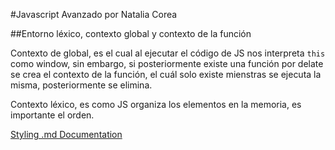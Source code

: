 #Javascript Avanzado por Natalia Corea

##Entorno léxico, contexto global y contexto de la función

Contexto de global, es el cual al ejecutar el código de JS nos interpreta `this` como window, sin embargo, si posteriormente existe una función por delate se crea el contexto de la función, el cuál solo existe mienstras se ejecuta la misma, posteriormente se elimina.

Contexto léxico, es como JS organiza los elementos en la memoria, es importante el orden.

[Styling .md Documentation](https://docs.github.com/es/get-started/writing-on-github/getting-started-with-writing-and-formatting-on-github/basic-writing-and-formatting-syntax)
